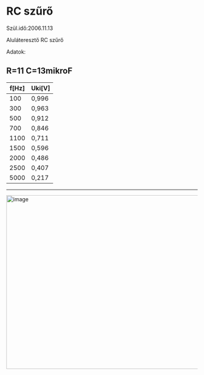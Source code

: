 # RC szűrő
Szül.idő:2006.11.13

Aluláteresztő RC szűrő

Adatok:

R=11
C=13mikroF
---
|f[Hz]|Uki[V]|
|----|----|
|100|0,996|
|300|0,963|
|500|0,912|
|700|0,846|
|1100|0,711|
|1500|0,596|
|2000|0,486|
|2500|0,407|
|5000|0,217|
---
<img width="742" height="456" alt="image" src="https://github.com/user-attachments/assets/3f360319-6e90-429a-97b4-25f144c81966" />
